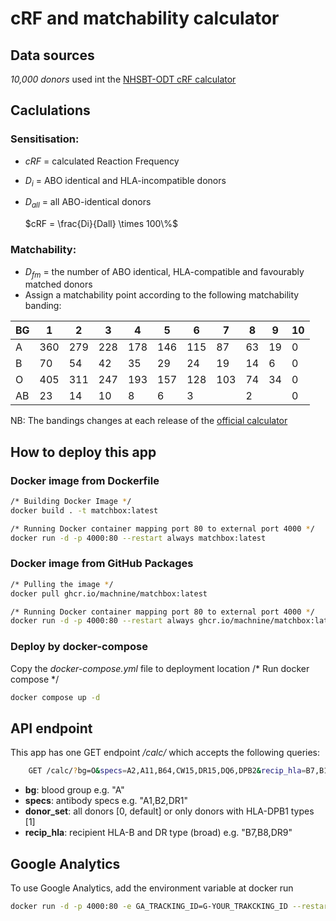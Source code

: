 # cRF and matchability calculator

## Data sources
*10,000 donors* used int the [NHSBT-ODT cRF calculator](https://www.odt.nhs.uk/transplantation/tools-policies-and-guidance/calculators/)

## Caclulations
### Sensitisation: 
- *cRF* = calculated Reaction Frequency
- *D<sub>i</sub>* = ABO identical and HLA-incompatible donors
- *D<sub>all</sub>* = all ABO-identical donors
	
	$`cRF = \frac{Di}{Dall} \times 100\%`$


### Matchability:
- *D<sub>fm</sub>* = the number of ABO identical, HLA-compatible and favourably matched donors 
- Assign a matchability point according to the following matchability banding:
  

| BG  | 1   | 2   | 3   | 4   | 5   | 6   | 7   | 8   | 9   | 10  |
|----|----|----|----|----|----|----|----|----|----|----|
| A   | 360 | 279 | 228 | 178 | 146 | 115 | 87  | 63  | 19  | 0   |
| B   | 70  | 54  | 42  | 35  | 29  | 24  | 19  | 14  | 6   | 0   |
| O   | 405 | 311 | 247 | 193 | 157 | 128 | 103 | 74  | 34  | 0   |
| AB | 23  | 14  | 10  | 8   | 6   | 3   |     | 2   |     | 0   |

NB: The bandings changes at each release of the [official calculator](https://www.odt.nhs.uk/transplantation/tools-policies-and-guidance/calculators/)

## How to deploy this app
### Docker image from Dockerfile
```bash
/* Building Docker Image */
docker build . -t matchbox:latest

/* Running Docker container mapping port 80 to external port 4000 */
docker run -d -p 4000:80 --restart always matchbox:latest
```
### Docker image from GitHub Packages
```bash
/* Pulling the image */
docker pull ghcr.io/machnine/matchbox:latest

/* Running Docker container mapping port 80 to external port 4000 */
docker run -d -p 4000:80 --restart always ghcr.io/machnine/matchbox:latest
```

### Deploy by docker-compose
Copy the *docker-compose.yml* file to deployment location
/* Run docker compose */
```bash
docker compose up -d
```

## API endpoint
This app has one GET endpoint */calc/* which accepts the following queries:

```bash
    GET /calc/?bg=O&specs=A2,A11,B64,CW15,DR15,DQ6,DPB2&recip_hla=B7,B18,DR9,DR2&donor_set=0 HTTP/1.1
```

- **bg**: blood group e.g. "A"
- **specs**: antibody specs e.g. "A1,B2,DR1"
- **donor_set**: all donors [0, default] or only donors with HLA-DPB1 types [1]
- **recip_hla**: recipient HLA-B and DR type (broad) e.g. "B7,B8,DR9"

## Google Analytics
To use Google Analytics, add the environment variable at docker run
```bash
docker run -d -p 4000:80 -e GA_TRACKING_ID=G-YOUR_TRAKCKING_ID --restart always matchbox:latest
```